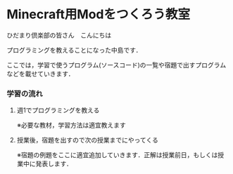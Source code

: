 # Minecraft用Modをつくろう教室
ひだまり倶楽部の皆さん　こんにちは

プログラミングを教えることになった中島です．

ここでは，学習で使うプログラム(ソースコード)の一覧や宿題で出すプログラムなどを載せていきます．

### 学習の流れ
1. 週1でプログラミングを教える

    ※必要な教材，学習方法は適宜教えます

2. 授業後，宿題を出すので次の授業までにやってくる 

    ※宿題の例題をここに適宜追加していきます．正解は授業前日，もしくは授業中に発表します．
